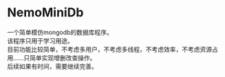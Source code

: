 # NemoMiniDb
一个简单模仿mongodb的数据库程序。<br />
该程序只用于学习用途。<br />
目前功能比较简单，不考虑多用户，不考虑多线程，不考虑效率，不考虑资源占用......只简单实现增删改查操作。<br />
后续如果有时间，需要继续完善。<br />

